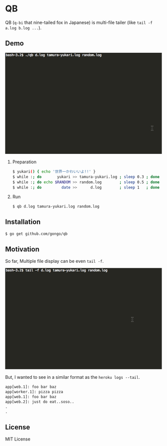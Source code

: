 QB
==============================

QB (`q-bi` that nine-tailed fox in Japanese) is multi-file tailer (like `tail -f a.log b.log ...`).

Demo
------------------------------

![Demo](./images/qb.gif)

1. Preparation

    ```sh
    $ yukari() { echo '世界一かわいいよ!!' }
    $ while :; do       yukari >> tamura-yukari.log ; sleep 0.3 ; done
    $ while :; do echo $RANDOM >> random.log        ; sleep 0.5 ; done
    $ while :; do         date >>      d.log        ; sleep 1   ; done
    ```

1. Run

    ```
    $ qb d.log tamura-yukari.log random.log
    ```

Installation
------------------------------

```
$ go get github.com/gongo/qb
```

Motivation
------------------------------

So far, Multiple file display can be even `tail -f`.

![Demo](./images/tailf.gif)

But, I wanted to see in a similar format as the `heroku logs --tail`.

```
app[web.1]: foo bar baz
app[worker.1]: pizza pizza
app[web.1]: foo bar baz
app[web.2]: just do eat..soso..
.
.
```

License
------------------------------

MIT License
